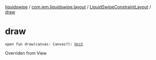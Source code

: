 [liquidswipe](../../index.md) / [com.jem.liquidswipe.layout](../index.md) / [LiquidSwipeConstraintLayout](index.md) / [draw](./draw.md)

# draw

`open fun draw(canvas: Canvas?): `[`Unit`](https://kotlinlang.org/api/latest/jvm/stdlib/kotlin/-unit/index.html)

Overriden from View

